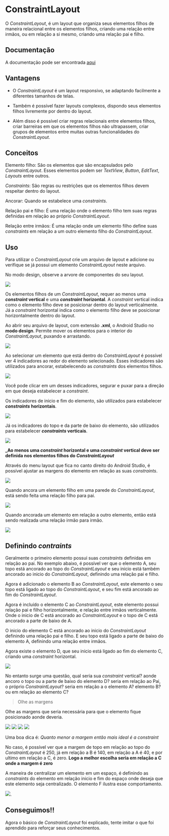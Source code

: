 # ConstraintLayout

O _ConstraintLayout_, é um layout que organiza seus elementos filhos de maneira relacional entre os elementos filhos, criando uma relação entre irmãos, ou em relação a si mesmo, criando uma relação pai e filho.


## Documentação

A documentação pode ser encontrada [aqui](https://developer.android.com/training/constraint-layout)



## Vantagens

- O _ConstraintLayout_ é um layout responsivo, se adaptando facilmente a diferentes tamanhos de telas.

- Também é possível fazer layouts complexos, dispondo seus elementos filhos livremente por dentro do layout.

- Além disso é possível criar regras relacionais entre elementos filhos, criar barreiras em que os elementos filhos não ultrapassem, criar grupos de elementos entre muitas outras funcionalidades do _ConstraintLayout_.


## Conceitos

Elemento filho: São os elementos que são encapsulados pelo _ConstraintLayout_. Esses elementos podem ser _TextView_, _Button_, _EditText_, _Layouts_ entre outros.

_Constraints_: São regras ou restrições que os elementos filhos devem respeitar dentro do layout.

Ancorar: Quando se estabelece uma _constraints_.

Relação pai e filho: É uma relação onde o elemento filho tem suas regras definidas em relação ao próprio _ConstraintLayout_.

Relação entre irmãos: É uma relação onde um elemento filho define suas _constraints_ em relação a um outro elemento filho do _ConstraintLayout_.


## Uso

Para utilizar o _ConstraintLayout_ crie um arquivo de layout e adicione ou verifique se já possui um elemento _ConstraintLayout_ neste arquivo.

No modo design, observe a arvore de componentes do seu layout.

![](./images/ComponentTree.png)


Os elementos filhos de um _ConstraintLayout_, requer ao menos uma **_constraint_ vertical** e uma **_constraint_ horizontal**. A _constraint_ vertical indica como o elemento filho deve se posicionar dentro do layout verticalmente. Já a _constraint_ horizontal indica como o elemento filho deve se posicionar horizontalmente dentro do layout.

Ao abrir seu arquivo de layout, com extensão **.xml**, o Android Studio no **modo design**. Permite mover os elementos para o interior do _ConstraintLayout_, puxando e arrastando.

![](./images/dragdropelement.gif)

Ao selecionar um elemento que está dentro do _ConstraintLayout_ é possível ver 4 indicadores ao redor do elemento selecionado. Esses indicadores são utilizados para ancorar, estabelecendo as _constraints_ dos elementos filhos.

![](./images/constraintselement.png)


Você pode clicar em um desses indicadores, segurar e puxar para a direção em que deseja estabelecer a _constraint_.

Os indicadores de inicio e fim do elemento, são utilizados para estabelecer **_constraints_ horizontais**.

![](./images/anchorHorizontal.gif)


Já os indicadores do topo e da parte de baixo do elemento, são utilizados para estabelecer **_constraints_ verticais**.

![](./images/anchorVertical.gif)

**_Ao menos uma _constraint_ horizontal e uma _constraint_ vertical deve ser definida nos elementos filhos do _ConstraintLayout_**

Através do menu layout que fica no canto direito do Android Studio, é possível ajustar as margens do elemento em relação as suas _constraints_.

![](./images/margins.gif)


Quando ancora um elemento filho em uma parede do _ConstraintLayout_, está sendo feita uma relação filho para pai.

![](./images/fatherchild.png)


Quando ancorada um elemento em relação a outro elemento, então está sendo realizada uma relação irmão para irmão.

![](./images/brothers.png)


## Definindo _contraints_

Geralmente o primeiro elemento possui suas _constraints_ definidas em relação ao pai. No exemplo abaixo, é possível ver que o elemento A, seu topo está ancorado ao topo do _ConstraintLayout_ e seu inicio está também ancorado ao inicio do _ConstraintLayout_, definindo uma relação pai e filho.

Agora é adicionado o elemento B ao _ConstraintLayout_, este elemento o seu topo está ligado ao topo do _ConstraintLayout_, e seu fim está ancorado ao fim do _ConstraintLayout_.

Agora é incluído o elemento C ao _ConstraintLayout_, este elemento possui relação pai e filho horizontalmente, e relação entre irmãos verticalmente. Onde o inicio de C está ancorado ao _ConstraintLayout_ e o topo de C está ancorado a parte de baixo de A.

O inicio do elemento C está ancorado ao inicio do _ConstraintLayout_ definindo uma relação pai e filho. E seu topo está ligado a parte de baixo do elemento A, definindo uma relação entre irmãos.

Agora existe o elemento D, que seu inicio está ligado ao fim do elemento C, criando uma _constraint_ horizontal.

![](./images/ElementD.png)


No entanto surge uma questão, qual seria sua _constraint_ vertical? aonde ancoro o topo ou a parte de baixo do elemento D? seria em relação ao Pai, o próprio _ConstraintLayout_? seria em relação a o elemento A? elemento B? ou em relação ao elemento C?

> Olhe as margens

Olhe as margens que seria necessária para que o elemento fique posicionado aonde deveria. 

![](./images/ElementD1.png) 
![](./images/ElementD2.png)
![](./images/ElementD3.png)
![](./images/ElementD4.png)


Uma boa dica é: _Quanto menor a margem então mais ideal é a constraint_

No caso, é possível ver que a margem de topo em relação ao topo do _ConstraintLayout_ é 250, já em relação a B é 140, em relação a A é 40, e por ultimo em relação a C, é zero. **Logo a melhor escolha seria em relação a C onde a margem é zero**

A maneira de centralizar um elemento em um espaço, é definindo as _constraints_ do elemento em relação inicio e fim do espaço onde deseja que este elemento seja centralizado. O elemento F ilustra esse comportamento.

![](./images/ElementF.png).


## Conseguimos!!

Agora o básico de _ConstraintLayout_ foi explicado, tente imitar o que foi aprendido para reforçar seus conhecimentos.